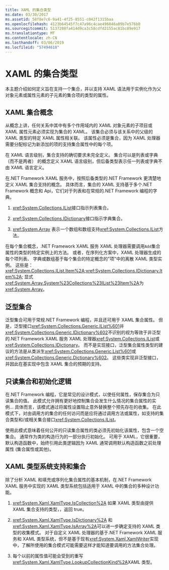 ```yaml
---
title: XAML 的集合类型
ms.date: 03/30/2017
ms.assetid: 58f8e7c6-9a41-4f25-8551-c042f1315baa
ms.openlocfilehash: 4123b64545f7c47a96c4cae496046a89b7e576b0
ms.sourcegitcommit: 5137208fa414d9ca3c58cdfd2155ac81bc89e917
ms.translationtype: MT
ms.contentlocale: zh-CN
ms.lasthandoff: 03/06/2019
ms.locfileid: "57494618"
---
```

# <a name="collections-and-collection-types-for-xaml"></a>XAML 的集合类型

本主题介绍如何定义旨在支持一个集合，并以支持 XAML 语法用于实例化作为父对象元素或属性元素的子元素的集合项的类型的属性。

## <a name="xaml-collection-concepts"></a>XAML 集合概念

从概念上讲，任何关系中其中有多个作用域内的 XAML 对象元素的子项目或 XAML 属性元素必须实现为集合的 XAML。 该集合必须与该关系中的父级的 XAML 类型的特定 XAML 属性相关联。 该属性必须是集合，因为 XAML 处理器需要分配标记为新添加的项的支持集合属性中的每个项。

在 XAML 语言级别，集合支持的确切要求未完全定义。 集合可以是列表或字典 （而不是两者） 的概念定义 XAML 语言级别，但后备类型表示任一列表或字典不由 XAML 语言定义。

在.NET Framework XAML 服务中，按照后备类型的.NET Framework 更清楚地定义 XAML 集合支持的概念。 具体而言，集合的 XAML 支持基于多个.NET Framework 概念和 Api，它们对于列表和在常规的.NET Framework 编程的字典。

1. <xref:System.Collections.IList>接口指示列表集合。

2. <xref:System.Collections.IDictionary>接口指示字典集合。

3. <xref:System.Array> 表示一个数组和数组支持<xref:System.Collections.IList>方法。

在每个集合概念，.NET Framework XAML 服务 XAML 处理器需要调用`Add`集合属性的类型的特定实例上的方法。 或者，在序列化方案中，XAML 处理器生成的每个项列表、 字典或数组基于每个集合的特定概念的"项"中的离散 XAML 类型实例。 这些是： <xref:System.Collections.IList.Item%2A>;<xref:System.Collections.IDictionary.Item%2A>; 显式<xref:System.Array.System%23Collections%23IList%23Item%2A>为<xref:System.Array>。

## <a name="generic-collections"></a>泛型集合

泛型集合可用于常规.NET Framework 编程，并且还可用于 XAML 集合属性。 但是，泛型接口<xref:System.Collections.Generic.IList%601>并<xref:System.Collections.Generic.IDictionary%602>不识别的视为等效于非泛型的.NET Framework XAML 服务 XAML 处理器<xref:System.Collections.IList>或<xref:System.Collections.IDictionary>。 而不是实现接口，泛型集合属性类型的建议的方法是从类派生<xref:System.Collections.Generic.List%601>或<xref:System.Collections.Generic.Dictionary%602>。 这些类实现非泛型接口，并因此在基实现中包含 XAML 集合的预期的支持。

## <a name="read-only-collections-and-initialization-logic"></a>只读集合和初始化逻辑

在.NET Framework 编程，它是常见的设计模式，以使任何属性，保存集合为只读集合的值。 此模式允许拥有更好地控制集合会发生什么情况的集合属性的实例... 具体而言，该模式通过将属性设置阻止意外替换整个预先存在的收集。 在此模式下，对由调用方的集合的任何访问而是应将通过调用方法或属性，如支持的集合类型和/或相关集合接口<xref:System.Collections.IList>。

使用此模式意味着任何公开的只读集合属性的类必须先初始化该属性，包含一个空集合。 通常作为类的构造行为的一部分执行初始化。 可用于 XAML，它很重要，默认构造函数中，始终引用此类逻辑因为 XAML 通常调用默认构造函数之前处理属性 (集合属性或其他)。

## <a name="xaml-type-system-support-and-collections"></a>XAML 类型系统支持和集合

除了分析 XAML 和填充或序列化集合属性的基本机制，在.NET Framework XAML 服务中实现的 XAML 类型系统包括适用于 XAML 中的集合的多种设计功能。

1. <xref:System.Xaml.XamlType.IsCollection%2A> 如果 XAML 类型由提供 XAML 集合支持的类型，，返回 true。

2. <xref:System.Xaml.XamlType.IsDictionary%2A> 和<xref:System.Xaml.XamlType.IsArray%2A>可以进一步确定支持的 XAML 类型的收集模式。 对于自定义 XAML 处理器的基于.NET Framework XAML 服务和 XAML 类型系统，但不是基于现有<xref:System.Xaml.XamlWriter>实现中，了解所使用的集合模式可能需要这样才能知道要调用的方法集合处理。

3. 每个以前的属性值可能会受到的重写<xref:System.Xaml.XamlType.LookupCollectionKind%2A>XAML 类型。
